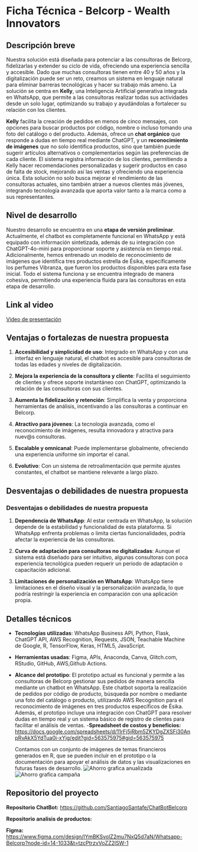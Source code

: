 # Ficha Técnica - Belcorp - Wealth Innovators

## Descripción breve
Nuestra solución está diseñada para potenciar a las consultoras de Belcorp, fidelizarlas y extender su ciclo de vida, ofreciendo una experiencia sencilla y accesible. Dado que muchas consultoras tienen entre 40 y 50 años y la digitalización puede ser un reto, creamos un sistema en lenguaje natural para eliminar barreras tecnológicas y hacer su trabajo más ameno. La solución se centra en **Kelly**, una Inteligencia Artificial generativa integrada en WhatsApp, que permite a las consultoras realizar todas sus actividades desde un solo lugar, optimizando su trabajo y ayudándolas a fortalecer su relación con los clientes.

**Kelly** facilita la creación de pedidos en menos de cinco mensajes, con opciones para buscar productos por código, nombre o incluso tomando una foto del catálogo o del producto. Además, ofrece un **chat orgánico** que responde a dudas en tiempo real mediante ChatGPT, y un **reconocimiento de imágenes** que no solo identifica productos, sino que también puede sugerir artículos alternativos o complementarios según las preferencias de cada cliente. El sistema registra información de los clientes, permitiendo a Kelly hacer recomendaciones personalizadas y sugerir productos en caso de falta de stock, mejorando así las ventas y ofreciendo una experiencia única. Esta solución no solo busca mejorar el rendimiento de las consultoras actuales, sino también atraer a nuevos clientes más jóvenes, integrando tecnología avanzada que aporta valor tanto a la marca como a sus representantes.

## Nivel de desarrollo
Nuestro desarrollo se encuentra en una **etapa de versión preliminar**. Actualmente, el chatbot es completamente funcional en WhatsApp y está equipado con información sintetizada, además de su integración con ChatGPT-4o-mini para proporcionar soporte y asistencia en tiempo real. Adicionalmente, hemos entrenado un modelo de reconocimiento de imágenes que identifica tres productos estrella de Ésika, específicamente los perfumes Vibranza, que fueron los productos disponibles para esta fase inicial. Todo el sistema funciona y se encuentra integrado de manera cohesiva, permitiendo una experiencia fluida para las consultoras en esta etapa de desarrollo.

## Link al video
[Video de presentación](URL)

## Ventajas o fortalezas de nuestra propuesta
1. **Accesibilidad y simplicidad de uso**: Integrado en WhatsApp y con una interfaz en lenguaje natural, el chatbot es accesible para consultoras de todas las edades y niveles de digitalización.

2. **Mejora la experiencia de la consultora y cliente**: Facilita el seguimiento de clientes y ofrece soporte instantáneo con ChatGPT, optimizando la relación de las consultoras con sus clientes.

3. **Aumenta la fidelización y retención**: Simplifica la venta y proporciona herramientas de análisis, incentivando a las consultoras a continuar en Belcorp.

4. **Atractivo para jóvenes**: La tecnología avanzada, como el reconocimiento de imágenes, resulta innovadora y atractiva para nuev@s consultoras.

5. **Escalable y omnicanal**: Puede implementarse globalmente, ofreciendo una experiencia uniforme sin importar el canal.

6. **Evolutivo**: Con un sistema de retroalimentación que permite ajustes constantes, el chatbot se mantiene relevante a largo plazo.

## Desventajas o debilidades de nuestra propuesta
### Desventajas o debilidades de nuestra propuesta

1. **Dependencia de WhatsApp**: Al estar centrada en WhatsApp, la solución depende de la estabilidad y funcionalidad de esta plataforma. Si WhatsApp enfrenta problemas o limita ciertas funcionalidades, podría afectar la experiencia de las consultoras.

2. **Curva de adaptación para consultoras no digitalizadas**: Aunque el sistema está diseñado para ser intuitivo, algunas consultoras con poca experiencia tecnológica pueden requerir un periodo de adaptación o capacitación adicional.

3. **Limitaciones de personalización en WhatsApp**: WhatsApp tiene limitaciones en el diseño visual y la personalización avanzada, lo que podría restringir la experiencia en comparación con una aplicación propia.

## Detalles técnicos
- **Tecnologías utilizadas**: WhatsApp Business API, Python, Flask, ChatGPT API, AWS Recognition, Requests, JSON, Teachable Machine de Google, R, TensorFlow, Keras, HTML5, JavaScript.
- **Herramientas usadas**: Figma, APIs, Anaconda, Canva, Glitch.com, RStudio, GitHub, AWS,Github Actions.
- **Alcance del prototipo**: El prototipo actual es funcional y permite a las consultoras de Belcorp gestionar sus pedidos de manera sencilla mediante un chatbot en WhatsApp. Este chatbot soporta la realización de pedidos por código de producto, búsqueda por nombre o mediante una foto del catálogo o producto, utilizando AWS Recognition para el reconocimiento de imágenes en tres productos específicos de Ésika. Además, el prototipo incluye una integración con ChatGPT para resolver dudas en tiempo real y un sistema básico de registro de clientes para facilitar el análisis de ventas.
-**Spreadsheet de costos y beneficios:** https://docs.google.com/spreadsheets/d/11rFj5jRbm5ZKYDgZXSFi30AnpRvAkX5YdTua0i-xYjg/edit?gid=563575975#gid=563575975

  Contamos con un conjunto de imágenes de temas financieros generados en R, que se pueden incluir en el prototipo o la documentación para apoyar el análisis de datos y las visualizaciones en futuras fases de desarrollo.
![Ahorro grafica anualizada](https://github.com/user-attachments/assets/58665b4e-2c9f-486d-9c95-2edce41a5900)
![Ahorro grafica campaña](https://github.com/user-attachments/assets/ed61d903-52db-4a76-bac1-9e55a6306c69)

## Repositorio del proyecto
**Repositorio ChatBot:**  https://github.com/SantiagoSantafe/ChatBotBelcorp

**Repositorio analisis de productos:**

**Figma:** https://www.figma.com/design/IYmBKSvolZ2mu7NxQ5d7aN/Whatsapp-Belcorp?node-id=14-1033&t=tzcPtrzvVoZZ2lSW-1
